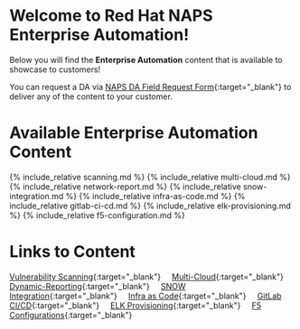 # Welcome to Red Hat NAPS Enterprise Automation!

Below you will find the **Enterprise Automation** content that is available to showcase to customers!

You can request a DA via [NAPS DA Field Request Form](https://docs.google.com/forms/d/e/1FAIpQLScqS70QnbjClD-SQGDth-L_lile2yNAdSC3aXKFNQ0dQX8J4Q/viewform){:target="_blank"} to deliver any of the content to your customer.


# Available Enterprise Automation Content

{% include_relative scanning.md %}
{% include_relative multi-cloud.md %}
{% include_relative network-report.md %}
{% include_relative snow-integration.md %}
{% include_relative infra-as-code.md %}
{% include_relative gitlab-ci-cd.md %}
{% include_relative elk-provisioning.md %}
{% include_relative f5-configuration.md %}

# Links to Content

[Vulnerability Scanning](./links/scanning.md){:target="_blank"} &nbsp; &nbsp;
[Multi-Cloud](./links/multi-cloud.md){:target="_blank"} &nbsp; &nbsp;
[Dynamic-Reporting](./links/network-report.md){:target="_blank"} &nbsp; &nbsp;
[SNOW Integration](./links/snow-integration.md){:target="_blank"} &nbsp; &nbsp;
[Infra as Code](./links/infra-as-code.md){:target="_blank"} &nbsp; &nbsp;
[GitLab CI/CD](./links/gitlab-ci-cd.md){:target="_blank"} &nbsp; &nbsp;
[ELK Provisioning](./links/elk-provisioning.md){:target="_blank"} &nbsp; &nbsp;
[F5 Configurations](./links/f5-configuration.md){:target="_blank"} &nbsp; &nbsp;


